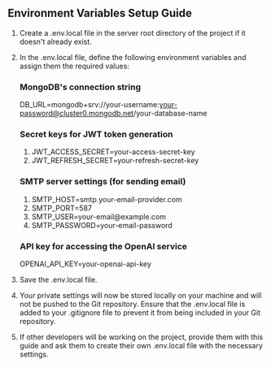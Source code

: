## Environment Variables Setup Guide
1) Create a .env.local file in the server root directory of the project if it doesn't already exist.

2) In the .env.local file, define the following environment variables and assign them the required values:

    ### MongoDB's connection string
    DB_URL=mongodb+srv://your-username:your-password@cluster0.mongodb.net/your-database-name
    
    ### Secret keys for JWT token generation
    <ol>
    <li>JWT_ACCESS_SECRET=your-access-secret-key</li>
    <li>JWT_REFRESH_SECRET=your-refresh-secret-key</li>
    </ol>
   
    ### SMTP server settings (for sending email)
    <ol>
    <li>SMTP_HOST=smtp.your-email-provider.com</li>
    <li>SMTP_PORT=587</li>
    <li>SMTP_USER=your-email@example.com</li>
    <li>SMTP_PASSWORD=your-email-password</li>
    </ol>
    
    ### API key for accessing the OpenAI service
    OPENAI_API_KEY=your-openai-api-key

3) Save the .env.local file.

4) Your private settings will now be stored locally on your machine and will not be pushed to the Git repository. Ensure that the .env.local file is added to your .gitignore file to prevent it from being included in your Git repository.

5) If other developers will be working on the project, provide them with this guide and ask them to create their own .env.local file with the necessary settings.
